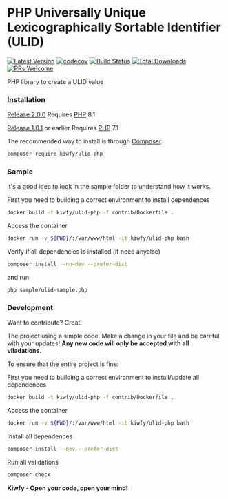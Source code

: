 # PHP Universally Unique Lexicographically Sortable Identifier (ULID)

[![Latest Version](https://img.shields.io/packagist/v/kiwfy/ulid-php?style=flat-square&label=Latest%20Version)](https://github.com/kiwfy/ulid-php/releases)
[![codecov](https://codecov.io/gh/kiwfy/ulid-php/branch/master/graph/badge.svg)](https://codecov.io/gh/kiwfy/ulid-php)
[![Build Status](https://img.shields.io/github/workflow/status/kiwfy/ulid-php/CI?label=ci%20build&style=flat-square)](https://github.com/kiwfy/ulid-php/actions?query=workflow%3ACI)
[![Total Downloads](https://img.shields.io/packagist/dt/kiwfy/ulid-php.svg?style=flat-square)](https://packagist.org/packages/kiwfy/ulid-php)
[![PRs Welcome](https://img.shields.io/badge/PRs-welcome-brightgreen.svg?style=flat-square)](http://makeapullrequest.com)

PHP library to create a ULID value

### Installation

[Release 2.0.0](https://github.com/kiwfy/ulid-php/releases/tag/2.0.0) Requires [PHP](https://php.net) 8.1

[Release 1.0.1](https://github.com/kiwfy/ulid-php/releases/tag/1.0.1) or earlier Requires [PHP](https://php.net) 7.1

The recommended way to install is through [Composer](https://getcomposer.org/).

```sh
composer require kiwfy/ulid-php
```

### Sample

it's a good idea to look in the sample folder to understand how it works.

First you need to building a correct environment to install dependences

```sh
docker build -t kiwfy/ulid-php -f contrib/Dockerfile .
```

Access the container
```sh
docker run -v ${PWD}/:/var/www/html -it kiwfy/ulid-php bash
```

Verify if all dependencies is installed (if need anyelse)
```sh
composer install --no-dev --prefer-dist
```

and run
```sh
php sample/ulid-sample.php
```

### Development

Want to contribute? Great!

The project using a simple code.
Make a change in your file and be careful with your updates!
**Any new code will only be accepted with all viladations.**

To ensure that the entire project is fine:

First you need to building a correct environment to install/update all dependences

```sh
docker build -t kiwfy/ulid-php -f contrib/Dockerfile .
```

Access the container
```sh
docker run -v ${PWD}/:/var/www/html -it kiwfy/ulid-php bash
```

Install all dependences
```sh
composer install --dev --prefer-dist
```

Run all validations
```sh
composer check
```

**Kiwfy - Open your code, open your mind!**
